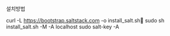 설치방법

curl -L https://bootstrap.saltstack.com -o install_salt.sh
sudo sh install_salt.sh -M -A localhost
sudo salt-key -A
